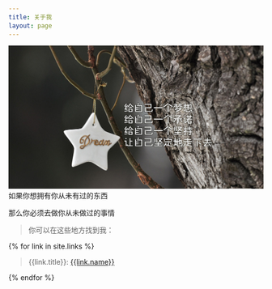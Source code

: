 ```yaml
---
title: 关于我
layout: page
---
```

![dream](/media/files/2013/12/09/dream.jpg)
如果你想拥有你从未有过的东西

那么你必须去做你从未做过的事情

> 你可以在这些地方找到我：

{% for link in site.links %}
> {{link.title}}: [{{link.name}}]({{link.url}} "{{link.desc}}")

{% endfor %}
